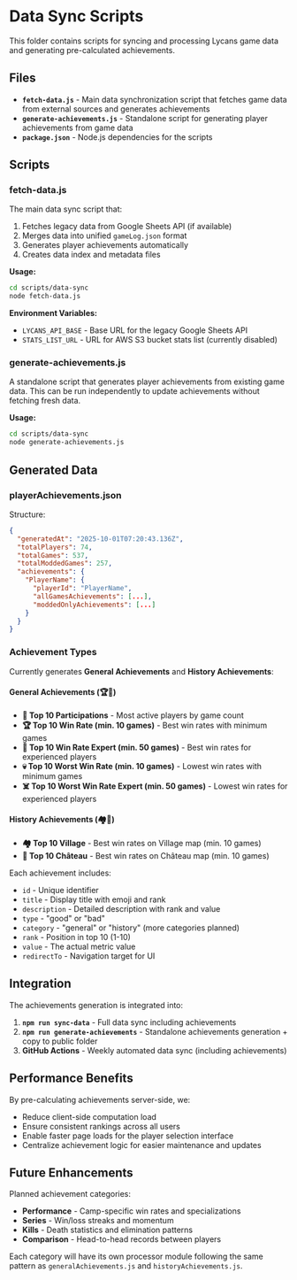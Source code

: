 # Data Sync Scripts

This folder contains scripts for syncing and processing Lycans game data and generating pre-calculated achievements.

## Files

- **`fetch-data.js`** - Main data synchronization script that fetches game data from external sources and generates achievements
- **`generate-achievements.js`** - Standalone script for generating player achievements from game data
- **`package.json`** - Node.js dependencies for the scripts

## Scripts

### fetch-data.js

The main data sync script that:
1. Fetches legacy data from Google Sheets API (if available)
2. Merges data into unified `gameLog.json` format
3. Generates player achievements automatically
4. Creates data index and metadata files

**Usage:**
```bash
cd scripts/data-sync
node fetch-data.js
```

**Environment Variables:**
- `LYCANS_API_BASE` - Base URL for the legacy Google Sheets API
- `STATS_LIST_URL` - URL for AWS S3 bucket stats list (currently disabled)

### generate-achievements.js

A standalone script that generates player achievements from existing game data. This can be run independently to update achievements without fetching fresh data.

**Usage:**
```bash
cd scripts/data-sync
node generate-achievements.js
```

## Generated Data

### playerAchievements.json

Structure:
```json
{
  "generatedAt": "2025-10-01T07:20:43.136Z",
  "totalPlayers": 74,
  "totalGames": 537,
  "totalModdedGames": 257,
  "achievements": {
    "PlayerName": {
      "playerId": "PlayerName",
      "allGamesAchievements": [...],
      "moddedOnlyAchievements": [...]
    }
  }
}
```

### Achievement Types

Currently generates **General Achievements** and **History Achievements**:

#### General Achievements (🏆🎯)
- **🎯 Top 10 Participations** - Most active players by game count
- **🏆 Top 10 Win Rate (min. 10 games)** - Best win rates with minimum games
- **🌟 Top 10 Win Rate Expert (min. 50 games)** - Best win rates for experienced players
- **💀 Top 10 Worst Win Rate (min. 10 games)** - Lowest win rates with minimum games
- **☠️ Top 10 Worst Win Rate Expert (min. 50 games)** - Lowest win rates for experienced players

#### History Achievements (🏘️🏰)
- **🏘️ Top 10 Village** - Best win rates on Village map (min. 10 games)
- **🏰 Top 10 Château** - Best win rates on Château map (min. 10 games)

Each achievement includes:
- `id` - Unique identifier
- `title` - Display title with emoji and rank
- `description` - Detailed description with rank and value
- `type` - "good" or "bad"
- `category` - "general" or "history" (more categories planned)
- `rank` - Position in top 10 (1-10)
- `value` - The actual metric value
- `redirectTo` - Navigation target for UI

## Integration

The achievements generation is integrated into:

1. **`npm run sync-data`** - Full data sync including achievements
2. **`npm run generate-achievements`** - Standalone achievements generation + copy to public folder
3. **GitHub Actions** - Weekly automated data sync (including achievements)

## Performance Benefits

By pre-calculating achievements server-side, we:
- Reduce client-side computation load
- Ensure consistent rankings across all users
- Enable faster page loads for the player selection interface
- Centralize achievement logic for easier maintenance and updates

## Future Enhancements

Planned achievement categories:
- **Performance** - Camp-specific win rates and specializations
- **Series** - Win/loss streaks and momentum
- **Kills** - Death statistics and elimination patterns
- **Comparison** - Head-to-head records between players

Each category will have its own processor module following the same pattern as `generalAchievements.js` and `historyAchievements.js`.